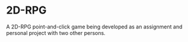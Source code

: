 # 2D-RPG

A 2D-RPG point-and-click game being developed as an assignment and personal project with two other persons.
